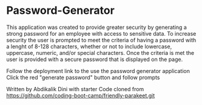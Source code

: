 # Password-Generator


This application was created to provide greater security by generating a strong password for an employee with access to sensitive data. To increase security the user is prompted to meet the criteria of having a password with a lenght of 8-128 characters, whether or not to include lowercase, uppercase, numeric, and/or special characters. Once the criteria is met the user is provided with a secure password that is displayed on the page. 

Follow the deployment link to the use the password generator  application
Click the red "generate password" button and follow prompts 

Written by Abdikalik Dini with starter Code cloned from  https://github.com/coding-boot-camp/friendly-parakeet.git